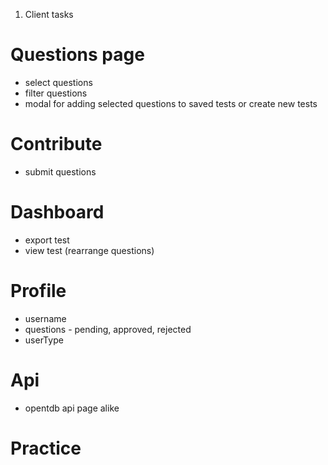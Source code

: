 1. Client tasks

# Questions page

- select questions
- filter questions
- modal for adding selected questions to saved tests or create new tests

# Contribute

- submit questions

# Dashboard

- export test
- view test (rearrange questions)

# Profile

- username
- questions - pending, approved, rejected
- userType

# Api

- opentdb api page alike

# Practice
